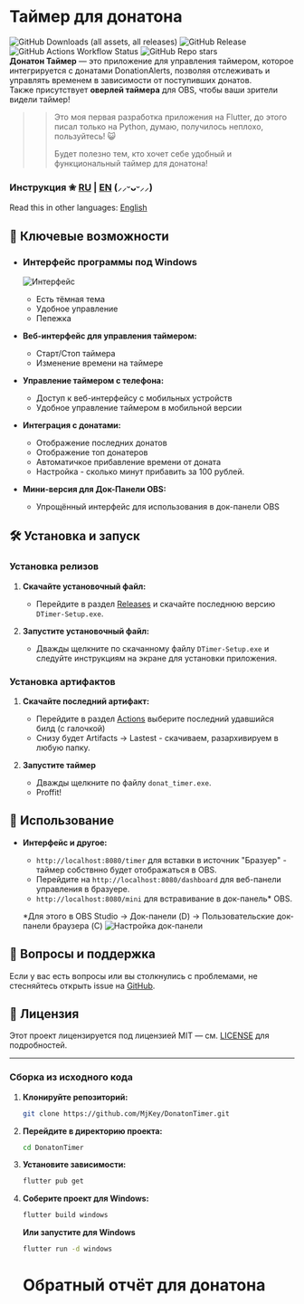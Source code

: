 # Таймер для донатона 
![GitHub Downloads (all assets, all releases)](https://img.shields.io/github/downloads/MjKey/DonatonTimer/total) ![GitHub Release](https://img.shields.io/github/v/release/MjKey/DonatonTimer)
 ![GitHub Actions Workflow Status](https://img.shields.io/github/actions/workflow/status/MjKey/DonatonTimer/Flutter.yml) ![GitHub Repo stars](https://img.shields.io/github/stars/MjKey/DonatonTimer)  
**Донатон Таймер** — это приложение для управления таймером, которое интегрируется с донатами DonationAlerts, позволяя отслеживать и управлять временем в зависимости от поступивших донатов.  
Также присутствует **оверлей таймера** для OBS, чтобы ваши зрители видели таймер!
>> Это моя первая разработка приложения на Flutter, до этого писал только на Python, думаю, получилось неплохо, пользуйтесь! 😺
>> 
>> Будет полезно тем, кто хочет себе удобный и функциональный таймер для донатона!

### Инструкция ✬ [RU](https://github.com/MjKey/DonatonTimer/wiki/Настройка-и-использование-%5BRU%5D) | [EN](https://github.com/MjKey/DonatonTimer/wiki/Setting-and-using-%5BEN%5D) (⸝⸝ᵕᴗᵕ⸝⸝)

Read this in other languages: [English](https://github.com/MjKey/DonatonTimer/blob/main/README-EN.md)

## 🎯 Ключевые возможности

- ### Интерфейс программы под Windows

  ![Интерфейс](https://github.com/MjKey/DonatonTimer/blob/main/img/main.gif?raw=true)

  - Есть тёмная тема
  - Удобное управление
  - Пепежка

- **Веб-интерфейс для управления таймером:**
  - Старт/Стоп таймера
  - Изменение времени на таймере

- **Управление таймером с телефона:**
  - Доступ к веб-интерфейсу с мобильных устройств
  - Удобное управление таймером в мобильной версии

- **Интеграция с донатами:**
  - Отображение последних донатов
  - Отображение топ донатеров
  - Автоматичкое прибавление времени от доната
  - Настройка - сколько минут прибавить за 100 рублей.

- **Мини-версия для Док-Панели OBS:**
  - Упрощённый интерфейс для использования в док-панели OBS
 
## 🛠️ Установка и запуск

### Установка релизов

1. **Скачайте установочный файл:**
   - Перейдите в раздел [Releases](https://github.com/MjKey/DonatonTimer/releases) и скачайте последнюю версию `DTimer-Setup.exe`.

2. **Запустите установочный файл:**
   - Дважды щелкните по скачанному файлу `DTimer-Setup.exe` и следуйте инструкциям на экране для установки приложения.
  
### Установка артифактов

1. **Скачайте последний артифакт:**
   - Перейдите в раздел [Actions](https://github.com/MjKey/DonatonTimer/actions) выберите последний удавшийся билд (c галочкой)
   - Снизу будет Artifacts -> Lastest - скачиваем, разархивируем в любую папку.

2. **Запустите таймер**
   - Дважды щелкните по файлу `donat_timer.exe`.
   - Proffit!

## 🚀 Использование

- **Интерфейс и другое:**
  - `http://localhost:8080/timer` для вставки в источник "Бразуер" - таймер собствнно будет отображаться в OBS.
  - Перейдите на `http://localhost:8080/dashboard` для веб-панели управления в бразуере.
  - `http://localhost:8080/mini` для встравивание в док-панель* OBS.
 
  *Для этого в OBS Studio -> Док-панели (D) -> Пользовательские док-панели браузера (C)
  ![Настройка док-панели](https://github.com/MjKey/DonatonTimer/blob/main/img/dockpanel.jpg?raw=true)

## 💬 Вопросы и поддержка

Если у вас есть вопросы или вы столкнулись с проблемами, не стесняйтесь открыть issue на [GitHub](https://github.com/MjKey/DonatonTimer/issues).

## 📝 Лицензия

Этот проект лицензируется под лицензией MIT — см. [LICENSE](LICENSE) для подробностей.

---

### Сборка из исходного кода

1. **Клонируйте репозиторий:**

   ```bash
   git clone https://github.com/MjKey/DonatonTimer.git
   ```

2. **Перейдите в директорию проекта:**

   ```bash
   cd DonatonTimer
   ```

3. **Установите зависимости:**

   ```bash
   flutter pub get
   ```

4. **Соберите проект для Windows:**

   ```bash
   flutter build windows
   ```
   
   **Или запустите для Windows**

   ```bash
   flutter run -d windows
   ```

   # Обратный отчёт для донатона
